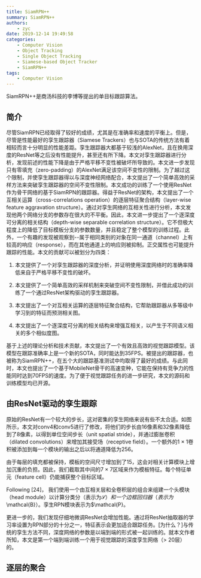 ```yaml
---
title: SiamRPN++
summary: SiamRPN++
authors:
    - zyc
date: 2019-12-14 19:49:58
categories:
    - Computer Vision
    - Object Tracking
    - Single Object Tracking
    - Siamese-based Object Tracker
    - SiamRPN++
tags:
    - Computer Vision
---
```


SiamRPN++是商汤科技的李博等提出的单目标跟踪算法。

## 简介

尽管SiamRPN已经取得了较好的成绩，尤其是在准确率和速度的平衡上。但是，尽管是性能最好的孪生跟踪器（Siamese Trackers）也与SOTA的传统方法有着相较而言十分明显的性能差距。孪生跟踪器大都基于较浅的AlexNet，且在换用深度的ResNet等之后没有性能提升，甚至还有所下降。本文对孪生跟踪器进行分析，发现前述的性能下降是由于严格平移不变性被破坏所导致的。本文进一步发现只有零填充（zero-padding）的AlexNet满足该空间不变性的限制。为了越过这个限制，并使孪生跟踪器得以与深度神经网络配合，本文提出了一个简单高效的采样方法来突破孪生跟踪器的空间不变性限制。本文成功的训练了一个使用ResNet作为骨干网络的基于SiamRPN的跟踪器。得益于ResNet的架构，本文提出了一个互相关运算（cross-correlations operation）的逐层特征聚合结构（layer-wise feature aggravation structure）。通过对孪生网络的互相关性进行分析，本文发现他两个网络分支的参数存在很大的不平衡。因此，本文进一步提出了一个逐深度可分离的相关结构（depth-wise separable correlation structure）。它不但极大程度上的降低了目标模板分支的参数数量，并且稳定了整个模型的训练过程。此外，一个有趣的发现被观察到--属于相同类别的对象在同一通道（channel）上有较高的响应（response），而在其他通道上的响应则被抑制。正交属性也可能提升跟踪的性能。本文的贡献可以被划分为四类：

1. 本文提供了一个对孪生跟踪器的深度分析，并证明使用深度网络时的准确率降低来自于严格平移不变性的破坏。

2. 本文提供了一个简单高效的采样机制来突破空间不变性限制，并借此成功的训练了一个通过ResNet架构驱动的孪生跟踪器。

3. 本文提出了一个对互相关运算的逐层特征聚合结构，它帮助跟踪器从多等级中学习到的特征而预测相关图。

4. 本文提出了一个逐深度可分离的相关结构来增强互相关，以产生于不同语义相关的多个相似度图。

基于上述的理论分析和技术贡献，本文提出了一个有效且高效的视觉跟踪模型。该模型在跟踪准确率上是一个新的SOTA，同时能达到35FPS。被提出的跟踪器，也被称为SiamRPN++，在五个大的跟踪基准测试中均取得了最好的成绩。与此同时，本文也提出了一个基于MobileNet骨干的高速变种，它能在保持有竞争力的性能同时达到70FPS的速度。为了便于视觉跟踪任务的进一步研究，本文的源码和训练模型均已开源。

## 由ResNet驱动的孪生跟踪

原始的ResNet有一个较大的步长，这对密集的孪生网络来说有些不太合适。如图所示，本文对conv4和conv5进行了修改，将他们的步长由16像素和32像素降低到了8像素，以得到单位空间步长（unit spatial stride），并通过膨胀卷积（dilated convolutions）来增加其接受场（receptive field）。一个额外的1 $\times$ 1卷积被添加到每一个模块的输出之后以将通道降低为256。

由于每层的填充都被保持，模板的空间尺寸增加到了15，这会对相关计算模块上增加沉重的负担。因此，我们截取其中间的7 $\times$ 7区域来作为模板特征。每个特征单元（feature cell）仍能捕获整个目标区域。

Following [24]， 我们使用一个由互相关层和全卷积层的组合来组建一个头模块（head module）以计算分类分（表示为$\mathcal{S}）和一个边框回归器（表示为$\mathcal{B}）。孪生RPN模块表示为$\mathcal{P}。

更进一步的，我们发现仔细地微调ResNet会增加性能。通过将ResNet抽取器的学习率设置为RPN部分的十分之一，特征表示会更加适合跟踪任务。[为什么？]与传统的孪生方法不同，深度网络的参数是以端到端的形式被一起训练的。就本文作者所知，本文是第一个端到端训练一个用于视觉跟踪的深度孪生网络（$\gt$ 20层）的。

## 逐层的聚合


